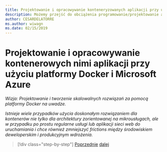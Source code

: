 ```yaml
---
title: Projektowanie i opracowywanie konteneryzowanych aplikacji przy użyciu platform Docker i Microsoft Azure
description: Możemy przejść do obciążenia programowanie/projektowanie aplikacji platformy Docker w cyklu życia.
author: CESARDELATORRE
ms.author: wiwagn
ms.date: 02/15/2019
---
```


# <a name="designing-and-developing-containerized-apps-using-docker-and-microsoft-azure"></a>Projektowanie i opracowywanie kontenerowych nimi aplikacji przy użyciu platformy Docker i Microsoft Azure

*Wizja: Projektowanie i tworzenie skalowalnych rozwiązań za pomocą platformy Docker na uwadze.*

*Istnieje wiele przypadków użycia doskonałym rozwiązaniem dla kontenerów nie tylko dla architektury zorientowanej na mikrousługach, ale w przypadku po prostu regularne usługi lub aplikacji sieci web do uruchamiania i chce również zmniejszyć frictions między środowiskiem deweloperskim i produkcyjnym wdrożenia.*

>[!div class="step-by-step"]
>[Poprzednie](../Microsoft-platform-tools-containerized-apps/index.md)
>[dalej](design-docker-applications.md)